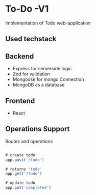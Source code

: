# To-Do -V1

Implementation of Todo web-application

## Used techstack
## Backend
 * Express for serverside logic
 * Zod for validation
 * Mongoose for mongo Connection
 * MongoDB as a database

## Frontend
 * React

## Operations Support
Routes and operations
```javascript

# create todo
app.post('/todo')

# returns 'todo'
app.get('/todo')

# update todo
app.put('completed')
```

